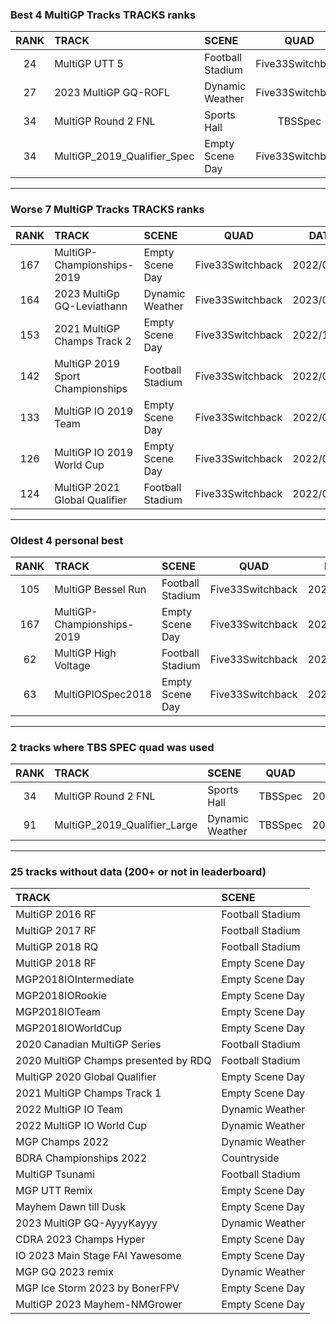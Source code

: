 ### Best 4 MultiGP Tracks TRACKS ranks
|RANK|TRACK|SCENE|QUAD|DATE|
|:---:|:---|:---|:---:|:---:|
|24|MultiGP UTT 5|Football Stadium|Five33Switchback|2022/02/02|
|27|2023 MultiGP GQ-ROFL|Dynamic Weather|Five33Switchback|2023/03/02|
|34|MultiGP Round 2 FNL|Sports Hall|TBSSpec|2022/02/25|
|34|MultiGP_2019_Qualifier_Spec|Empty Scene Day|Five33Switchback|2022/12/12|
---
### Worse 7 MultiGP Tracks TRACKS ranks
|RANK|TRACK|SCENE|QUAD|DATE|
|:---:|:---|:---|:---:|:---:|
|167|MultiGP-Championships-2019|Empty Scene Day|Five33Switchback|2022/02/02|
|164|2023 MultiGp GQ-Leviathann|Dynamic Weather|Five33Switchback|2023/03/02|
|153|2021 MultiGP Champs Track 2|Empty Scene Day|Five33Switchback|2022/12/12|
|142|MultiGP 2019 Sport Championships|Football Stadium|Five33Switchback|2022/05/07|
|133|MultiGP IO 2019 Team|Empty Scene Day|Five33Switchback|2022/02/08|
|126|MultiGP IO 2019 World Cup|Empty Scene Day|Five33Switchback|2022/05/07|
|124|MultiGP 2021 Global Qualifier|Football Stadium|Five33Switchback|2022/05/07|
---
### Oldest 4 personal best
|RANK|TRACK|SCENE|QUAD|DATE|
|:---:|:---|:---|:---:|:---:|
|105|MultiGP Bessel Run|Football Stadium|Five33Switchback|2022/02/02|
|167|MultiGP-Championships-2019|Empty Scene Day|Five33Switchback|2022/02/02|
|62|MultiGP High Voltage|Football Stadium|Five33Switchback|2022/02/02|
|63|MultiGPIOSpec2018|Empty Scene Day|Five33Switchback|2022/02/02|
---
### 2 tracks where TBS SPEC quad was used
|RANK|TRACK|SCENE|QUAD|DATE|
|:---:|:---|:---|:---:|:---:|
|34|MultiGP Round 2 FNL|Sports Hall|TBSSpec|2022/02/25|
|91|MultiGP_2019_Qualifier_Large|Dynamic Weather|TBSSpec|2022/02/25|
---
### 25 tracks without data (200+ or not in leaderboard)
|TRACK|SCENE|
|:---|:---|
|MultiGP 2016 RF|Football Stadium|
|MultiGP 2017 RF|Football Stadium|
|MultiGP 2018 RQ|Football Stadium|
|MultiGP 2018 RF|Empty Scene Day|
|MGP2018IOIntermediate|Empty Scene Day|
|MGP2018IORookie|Empty Scene Day|
|MGP2018IOTeam|Empty Scene Day|
|MGP2018IOWorldCup|Empty Scene Day|
|2020 Canadian MultiGP Series|Football Stadium|
|2020 MultiGP Champs presented by RDQ|Football Stadium|
|MultiGP 2020 Global Qualifier|Empty Scene Day|
|2021 MultiGP Champs Track 1|Empty Scene Day|
|2022 MultiGP IO Team|Dynamic Weather|
|2022 MultiGP IO World Cup|Dynamic Weather|
|MGP Champs 2022|Dynamic Weather|
|BDRA Championships 2022|Countryside|
|MultiGP Tsunami|Football Stadium|
|MGP UTT Remix|Empty Scene Day|
|Mayhem Dawn till Dusk|Empty Scene Day|
|2023 MultiGP GQ-AyyyKayyy|Dynamic Weather|
|CDRA 2023  Champs Hyper|Empty Scene Day|
|IO 2023 Main Stage FAI Yawesome|Empty Scene Day|
|MGP GQ 2023 remix|Dynamic Weather|
|MGP Ice Storm 2023 by BonerFPV|Empty Scene Day|
|MultiGP 2023 Mayhem-NMGrower|Empty Scene Day|
